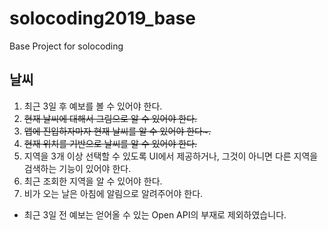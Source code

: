 # solocoding2019_base
Base Project for solocoding

## 날씨
1. 최근 3일 후 예보를 볼 수 있어야 한다.
2. ~~현재 날씨에 대해서 그림으로 알 수 있어야 한다.~~
3. ~~앱에 진입하자마자 현재 날씨를 알 수 있어야 한다~.~~
4. ~~현재 위치를 기반으로 날씨를 알 수 있어야 한다.~~
5. 지역을 3개 이상 선택할 수 있도록 UI에서 제공하거나, 그것이 아니면 다른 지역을 검색하는 기능이 있어야 한다.
6. 최근 조회한 지역을 알 수 있어야 한다.
7. 비가 오는 날은 아침에 알림으로 알려주어야 한다.
* 최근 3일 전 예보는 얻어올 수 있는 Open API의 부재로 제외하였습니다.
